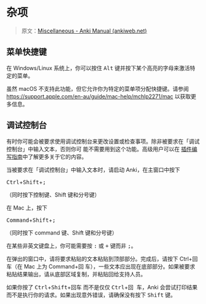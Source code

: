# 杂项

> 原文：[Miscellaneous - Anki Manual (ankiweb.net)](https://docs.ankiweb.net/misc.html)

<!-- toc -->

## 菜单快捷键

在 Windows/Linux 系统上，你可以按住 <kbd>Alt</kbd> 键并按下某个高亮的字母来激活特定的菜单。

虽然 macOS 不支持此功能，但它允许你为特定的菜单项分配快捷键。请参阅
<https://support.apple.com/en-au/guide/mac-help/mchlp2271/mac> 以获取更多信息。

## 调试控制台

有时你可能会被要求使用调试控制台来更改设置或检查事项。除非被要求在「调试控制台」中输入文本，否则你可
能不需要用到这个功能。高级用户可以在
[插件编写指南](https://addon-docs.ankiweb.net/debugging.html#debug-console)中了解更多关于它的内容。

当被要求在「调试控制台」中输入文本时，请启动 Anki，在主窗口中按下

<kbd>Ctrl</kbd>+<kbd>Shift</kbd>+<kbd>;</kbd>

（同时按下控制键、Shift 键和分号键）

在 Mac 上，按下

<kbd>Command</kbd>+<kbd>Shift</kbd>+<kbd>;</kbd>

（同时按下 command 键、Shift 键和分号键）

在某些非英文键盘上，你可能需要按 <kbd>:</kbd> 或 <kbd>+</kbd> 键而非 <kbd>;</kbd>。

在弹出的窗口中，请将要求粘贴的文本粘贴到顶部部分。完成后，请按下 Ctrl+回车（在 Mac 上为 Command+回
车），一些文本应出现在底部部分。如果被要求粘贴结果输出，请从底部区域复制，并粘贴回给支持人员。

如果你按了 <kbd>Ctrl</kbd>+<kbd>Shift</kbd>+<kbd>回车</kbd> 而不是仅仅 <kbd>Ctrl</kbd>+<kbd>回
车</kbd>，Anki 会尝试打印结果而不是执行你的请求。如果出现意外错误，请确保没有按下 <kbd>Shift</kbd>
键。
